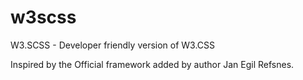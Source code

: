 # w3scss
W3.SCSS - Developer friendly version of W3.CSS

Inspired by the Official framework added by author Jan Egil Refsnes.




